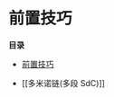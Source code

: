 # 前置技巧
<!-- START doctoc generated TOC please keep comment here to allow auto update -->
<!-- DON'T EDIT THIS SECTION, INSTEAD RE-RUN doctoc TO UPDATE -->
**目录**

- [前置技巧](#%E5%89%8D%E7%BD%AE%E6%8A%80%E5%B7%A7)

<!-- END doctoc generated TOC please keep comment here to allow auto update -->


- [[多米诺链(多段 SdC)]]
